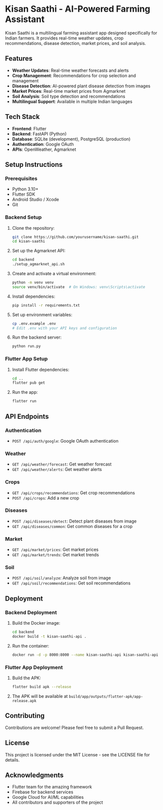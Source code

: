 # Kisan Saathi - AI-Powered Farming Assistant

Kisan Saathi is a multilingual farming assistant app designed specifically for Indian farmers. It provides real-time weather updates, crop recommendations, disease detection, market prices, and soil analysis.

## Features

- **Weather Updates**: Real-time weather forecasts and alerts
- **Crop Management**: Recommendations for crop selection and management
- **Disease Detection**: AI-powered plant disease detection from images
- **Market Prices**: Real-time market prices from Agmarknet
- **Soil Analysis**: Soil type detection and recommendations
- **Multilingual Support**: Available in multiple Indian languages

## Tech Stack

- **Frontend**: Flutter
- **Backend**: FastAPI (Python)
- **Database**: SQLite (development), PostgreSQL (production)
- **Authentication**: Google OAuth
- **APIs**: OpenWeather, Agmarknet

## Setup Instructions

### Prerequisites

- Python 3.10+
- Flutter SDK
- Android Studio / Xcode
- Git

### Backend Setup

1. Clone the repository:
   ```bash
   git clone https://github.com/yourusername/kisan-saathi.git
   cd kisan-saathi
   ```

2. Set up the Agmarknet API:
   ```bash
   cd backend
   ./setup_agmarknet_api.sh
   ```

3. Create and activate a virtual environment:
   ```bash
   python -m venv venv
   source venv/bin/activate  # On Windows: venv\Scripts\activate
   ```

4. Install dependencies:
   ```bash
   pip install -r requirements.txt
   ```

5. Set up environment variables:
   ```bash
   cp .env.example .env
   # Edit .env with your API keys and configuration
   ```

6. Run the backend server:
   ```bash
   python run.py
   ```

### Flutter App Setup

1. Install Flutter dependencies:
   ```bash
   cd ..
   flutter pub get
   ```

2. Run the app:
   ```bash
   flutter run
   ```

## API Endpoints

### Authentication
- `POST /api/auth/google`: Google OAuth authentication

### Weather
- `GET /api/weather/forecast`: Get weather forecast
- `GET /api/weather/alerts`: Get weather alerts

### Crops
- `GET /api/crops/recommendations`: Get crop recommendations
- `POST /api/crops`: Add a new crop

### Diseases
- `POST /api/diseases/detect`: Detect plant diseases from image
- `GET /api/diseases/common`: Get common diseases for a crop

### Market
- `GET /api/market/prices`: Get market prices
- `GET /api/market/trends`: Get market trends

### Soil
- `POST /api/soil/analyze`: Analyze soil from image
- `GET /api/soil/recommendations`: Get soil recommendations

## Deployment

### Backend Deployment

1. Build the Docker image:
   ```bash
   cd backend
   docker build -t kisan-saathi-api .
   ```

2. Run the container:
   ```bash
   docker run -d -p 8000:8000 --name kisan-saathi-api kisan-saathi-api
   ```

### Flutter App Deployment

1. Build the APK:
   ```bash
   flutter build apk --release
   ```

2. The APK will be available at `build/app/outputs/flutter-apk/app-release.apk`

## Contributing

Contributions are welcome! Please feel free to submit a Pull Request.

## License

This project is licensed under the MIT License - see the LICENSE file for details.

## Acknowledgments

- Flutter team for the amazing framework
- Firebase for backend services
- Google Cloud for AI/ML capabilities
- All contributors and supporters of the project
